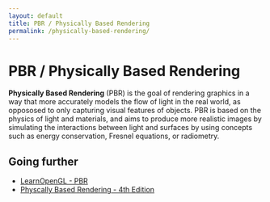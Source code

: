 ```yaml
---
layout: default
title: PBR / Physically Based Rendering
permalink: /physically-based-rendering/
---
```


# PBR / Physically Based Rendering

**Physically Based Rendering** (PBR) is the goal of rendering graphics in a way that more accurately models the flow of light in the real world, as oppososed to only capturing visual features of objects. PBR is based on the physics of light and materials, and aims to produce more realistic images by simulating the interactions between light and surfaces by using concepts such as energy conservation, Fresnel equations, or radiometry.

## Going further

- [LearnOpenGL - PBR](https://learnopengl.com/PBR/Theory)
- [Physcally Based Rendering - 4th Edition](https://pbr-book.org/4ed/contents)
